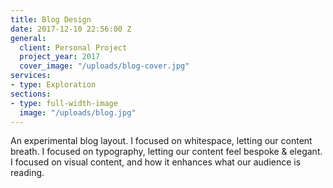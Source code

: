 ```yaml
---
title: Blog Design
date: 2017-12-10 22:56:00 Z
general:
  client: Personal Project
  project_year: 2017
  cover_image: "/uploads/blog-cover.jpg"
services:
- type: Exploration
sections:
- type: full-width-image
  image: "/uploads/blog.jpg"
---
```


An experimental blog layout. I focused on whitespace, letting our content breath. I focused on typography, letting our content feel bespoke & elegant. I focused on visual content, and how it enhances what our audience is reading.